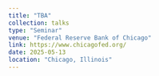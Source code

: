 ```yaml
---
title: "TBA"
collection: talks
type: "Seminar"
venue: "Federal Reserve Bank of Chicago"
link: https://www.chicagofed.org/
date: 2025-05-13
location: "Chicago, Illinois"
---
```


